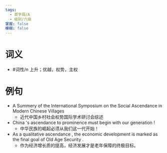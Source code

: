 ```yaml
---
tags:
  - 首字母/A
  - 级别/六级
掌握: false
模糊: false
---
```

# 词义
- #词性/n  上升；优越，权势，主权
# 例句
- A Summery of the International Symposium on the Social Ascendance in Modern Chinese Villages
	- 近代中国乡村社会权势国际学术研讨会综述
- China 's ascendance to prominence must begin with our generation !
	- 中华民族的崛起必须从我们这一代开始！
- As a qualitative ascendance , the economic development is marked as the final goal of Old Age Security .
	- 作为经济增长质的提高，经济发展才是老年保障的终极目标。

